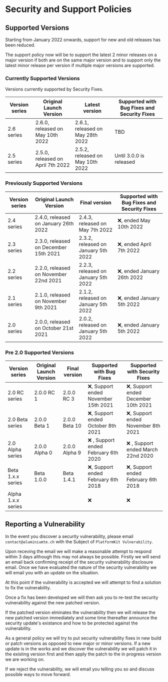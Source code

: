 # Security and Support Policies

## Supported Versions
Starting from January 2022 onwards, support for new and old releases has been reduced. 

The support policy now will be to support the latest 2 minor releases on a major version if both are on the same major version and to support only the latest minor release per version if multiple major versions are supported.

### Currently Supported Versions
Versions currently supported by Security Fixes.

| Version series | Original Launch Version | Latest version | Supported with Bug Fixes and Security Fixes |
|--| --|--|--|
| 2.6 series | 2.6.0, released on May 10th 2022 | 2.6.1, released on May 28th 2022 | TBD | 
| 2.5 series | 2.5.0, released on April 7th 2022 | 2.5.2, released on May 10th 2022 | Until 3.0.0 is released | 


### Previously Supported Versions
| Version series | Original Launch Version | Final version | Supported with Bug Fixes and Security Fixes |
|--|--|--|--|
| 2.4 series | 2.4.0, released on January 26th 2022 | 2.4.3, released on May 7th 2022 | :x:, ended May 10th 2022 | 
| 2.3 series | 2.3.0, released on December 15th 2021 | 2.3.2, released on January 5th 2022 | :x:, ended April 7th 2022 |
| 2.2 series | 2.2.0, released on November 22nd 2021 | 2.2.3, released on January 5th 2022 | :x:, ended January 26th 2022 |
| 2.1 series | 2.1.0, released on November 9th 2021 | 2.1.2, released on January 5th 2022 | :x:, ended January 5th 2022 |
| 2.0 series | 2.0.0, released on October 21st 2021 | 2.0.2, released on January 5th 2022 | :x:, ended January 5th 2022 |

### Pre 2.0 Supported Versions
| Version series | Original Launch Version | Final version | Supported with Bug Fixes | Supported with Security Fixes | 
|--|--|--|--|--|
| 2.0 RC series | 2.0.0 RC 1 | 2.0.0 RC 3 | :x:, Support ended November 15th 2021 | :x:, Support ended December 10th 2021 |
| 2.0 Beta series | 2.0.0 Beta 1 | 2.0.0 Beta 10 | :x:, Support ended October 8th 2021 | :x:, Support ended November 8th 2021 |
| 2.0 Alpha series | 2.0.0 Alpha 0 | 2.0.0 Alpha 9 |:x: , Support ended February 6th 2020 | :x: , Support ended March 22nd 2020 |
| Beta 1.x.x series | Beta 1.0.0 | Beta 1.4.1 |:x:, Support ended February 6th 2018 | :x:, Support ended February 6th 2018 |
| Alpha 1.x.x series | | | :x: | :x: |

## Reporting a Vulnerability

In the event you discover a security vulnerability, please email ``contact@aluminiumte.ch`` with the Subject of ``PlatformKit Vulnerability``.

Upon receving the email we will make a reasonable attempt to respond within 3 days although this may not always be possible. Firstly we will send an email back confirming receipt of the security vulnerability disclosure email.
Once we have evaluated the nature of the security vulnerability we will email you with an update on the situation.

At this point if the vulnerability is accepted we will attempt to find a solution to fix the vulnerability. 

Once a fix has been developed we will then ask you to re-test the security vulnerability against the new patched version.

If the patched version elminates the vulnerability then we will release the new patched version immediately and some time thereafter announce the security update's existance and how to be protected against the vulnerability.

As a general policy we will try to put security vulnerability fixes in new build or patch versions as opposed to new major or minor versions.
If a new update is in the works and we discover the vulnerability we will patch it in the existing version first and then apply the patch to the in progress version we are working on.

If we reject the vulnerability, we will email you telling you so and discuss possible ways to move forward.
